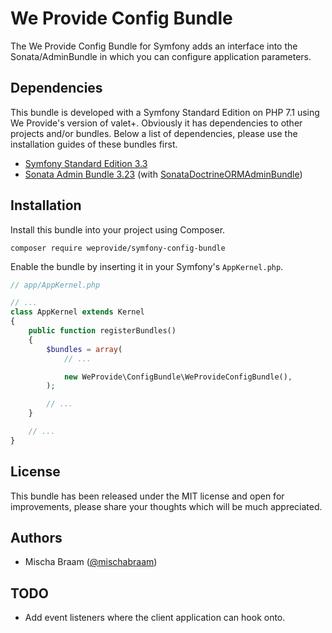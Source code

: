 # We Provide Config Bundle

The We Provide Config Bundle for Symfony adds an interface into the Sonata/AdminBundle in which you can configure application parameters.


## Dependencies

This bundle is developed with a Symfony Standard Edition on PHP 7.1 using We Provide's version of valet+. Obviously it has dependencies to other projects and/or bundles. Below a list of dependencies, please use the installation guides of these bundles first.
 * [Symfony Standard Edition 3.3](https://symfony.com/doc/current/setup.html#creating-symfony-applications-with-composer)
 * [Sonata Admin Bundle 3.23](https://sonata-project.org/bundles/admin/3-x/doc/getting_started/installation.html) (with [SonataDoctrineORMAdminBundle](https://sonata-project.org/bundles/doctrine-orm-admin/master/doc/reference/installation.html))
 

## Installation

Install this bundle into your project using Composer.

```
composer require weprovide/symfony-config-bundle
```

Enable the bundle by inserting it in your Symfony's `AppKernel.php`.
```php
// app/AppKernel.php

// ...
class AppKernel extends Kernel
{
    public function registerBundles()
    {
        $bundles = array(
            // ...

            new WeProvide\ConfigBundle\WeProvideConfigBundle(),
        );

        // ...
    }

    // ...
}
```


## License

This bundle has been released under the MIT license and open for improvements, please share your thoughts which will be much appreciated.



## Authors

- Mischa Braam ([@mischabraam](https://github.com/mischabraam))

## TODO

- Add event listeners where the client application can hook onto.